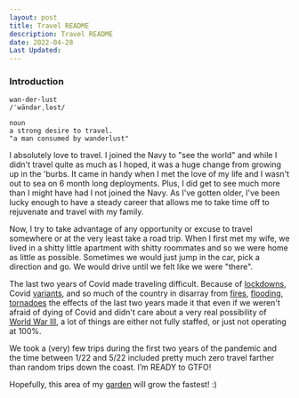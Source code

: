 ```yaml
---
layout: post
title: Travel README
description: Travel README
date: 2022-04-28
Last Updated: 
---
```

###  Introduction
```
wan·der·lust
/ˈwändərˌləst/

noun
a strong desire to travel.
"a man consumed by wanderlust"
```

I absolutely love to travel.  I joined the Navy to "see the world" and while I didn't travel quite as much as I hoped, it was a huge change from growing up in the 'burbs. It came in handy when I met the love of my life and I wasn't out to sea on 6 month long deployments.  Plus, I did get to see much more than I might have had I not joined the Navy.  As I've gotten older, I've been lucky enough to have a steady career that allows me to take time off to rejuvenate and travel with my family.

Now, I try to take advantage of any opportunity or excuse to travel somewhere or at the very least take a road trip.  When I first met my wife, we lived in a shitty little apartment with shitty roommates and so we were home as little as possible.  Sometimes we would just jump in the car, pick a direction and go.  We would drive until we felt like we were "there".

The last two years of Covid made traveling difficult.  Because of [lockdowns](https://www.nytimes.com/2020/12/03/us/california-stay-at-home-order.html), Covid [variants](https://www.who.int/westernpacific/emergencies/covid-19/information/covid-19-variants), and so much of the country in disarray from [fires](https://abcnews.go.com/Technology/wireStory/california-wildfire-lake-tahoe-half-contained-79881492), [flooding](https://pubmed.ncbi.nlm.nih.gov/33786171/), [tornadoes](https://www.noaa.gov/news/december-2021-tornado-outbreak-explained) the effects of the last two years made it that even if we weren't afraid of dying of Covid and didn't care about a very real possibility of [World War III](https://www.newsweek.com/russia-ukraine-warning-world-war-three-lavrov-1700897), a lot of things are either not fully staffed, or just not operating at 100%.

We took a (very) few trips during the first two years of the pandemic and the time between 1/22 and 5/22 included pretty much zero travel farther than random trips down the coast.  I’m READY to GTFO!

Hopefully, this area of my [garden](/) will grow the fastest! :)
